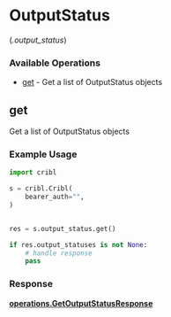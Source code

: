 # OutputStatus
(*.output_status*)

### Available Operations

* [get](#get) - Get a list of OutputStatus objects

## get

Get a list of OutputStatus objects

### Example Usage

```python
import cribl

s = cribl.Cribl(
    bearer_auth="",
)


res = s.output_status.get()

if res.output_statuses is not None:
    # handle response
    pass
```


### Response

**[operations.GetOutputStatusResponse](../../models/operations/getoutputstatusresponse.md)**

